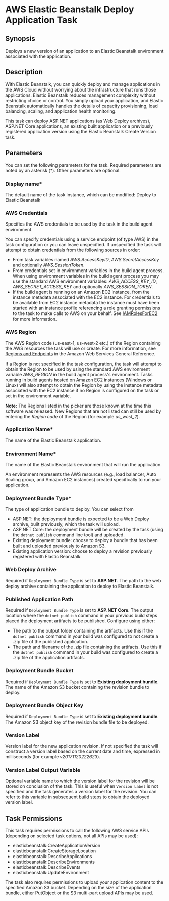 # AWS Elastic Beanstalk Deploy Application Task<a name="elastic-beanstalk-deploy"></a>

## Synopsis<a name="synopsis"></a>

Deploys a new version of an application to an Elastic Beanstalk environment associated with the application\.

## Description<a name="description"></a>

With Elastic Beanstalk, you can quickly deploy and manage applications in the AWS Cloud without worrying about the infrastructure that runs those applications\. Elastic Beanstalk reduces management complexity without restricting choice or control\. You simply upload your application, and Elastic Beanstalk automatically handles the details of capacity provisioning, load balancing, scaling, and application health monitoring\.

This task can deploy ASP\.NET applications \(as Web Deploy archives\), ASP\.NET Core applications, an existing built application or a previously registered application version using the Elastic Beanstalk Create Version task\.

## Parameters<a name="parameters"></a>

You can set the following parameters for the task\. Required parameters are noted by an asterisk \(\*\)\. Other parameters are optional\.

### Display name\*<a name="display-name"></a>

The default name of the task instance, which can be modified: Deploy to Elastic Beanstalk

### AWS Credentials<a name="aws-credentials"></a>

Specifies the AWS credentials to be used by the task in the build agent environment\.

You can specify credentials using a service endpoint \(of type AWS\) in the task configuration or you can leave unspecified\. If unspecified the task will attempt to obtain credentials from the following sources in order:
+ From task variables named *AWS\.AccessKeyID*, *AWS\.SecretAccessKey* and optionally *AWS\.SessionToken*\.
+ From credentials set in environment variables in the build agent process\. When using environment variables in the build agent process you may use the standard AWS environment variables: *AWS\_ACCESS\_KEY\_ID*, *AWS\_SECRET\_ACCESS\_KEY* and optionally *AWS\_SESSION\_TOKEN*\.
+ If the build agent is running on an Amazon EC2 instance, from the instance metadata associated with the EC2 instance\. For credentials to be available from EC2 instance metadata the instance must have been started with an instance profile referencing a role granting permissions to the task to make calls to AWS on your behalf\. See [IAMRolesForEC2](https://docs.aws.amazon.com/IAM/latest/UserGuide/id_roles_use_switch-role-ec2.html) for more information\.

### AWS Region<a name="aws-region"></a>

The AWS Region code \(us\-east\-1, us\-west\-2 etc\.\) of the Region containing the AWS resources the task will use or create\. For more information, see [Regions and Endpoints](https://docs.aws.amazon.com/general/latest/gr/rande.html) in the Amazon Web Services General Reference\.

If a Region is not specified in the task configuration, the task will attempt to obtain the Region to be used by using the standard AWS environment variable *AWS\_REGION* in the build agent process's environment\. Tasks running in build agents hosted on Amazon EC2 instances \(Windows or Linux\) will also attempt to obtain the Region by using the instance metadata associated with the EC2 instance if no Region is configured on the task or set in the environment variable\.

 **Note:** The Regions listed in the picker are those known at the time this software was released\. New Regions that are not listed can still be used by entering the *Region code* of the Region \(for example *us\_west\_2*\)\.

### Application Name\*<a name="application-name"></a>

The name of the Elastic Beanstalk application\.

### Environment Name\*<a name="environment-name"></a>

The name of the Elastic Beanstalk environment that will run the application\.

An environment represents the AWS resources \(e\.g\., load balancer, Auto Scaling group, and Amazon EC2 instances\) created specifically to run your application\.

### Deployment Bundle Type\*<a name="deployment-bundle-type"></a>

The type of application bundle to deploy\. You can select from
+ ASP\.NET: the deployment bundle is expected to be a Web Deploy archive, built previously, which the task will upload\.
+ ASP\.NET Core: the deployment bundle will be created by the task \(using the `dotnet publish` command line tool\) and uploaded\.
+ Existing deployment bundle: choose to deploy a bundle that has been built and uploaded previously to Amazon S3\.
+ Existing application version: choose to deploy a revision previously registered with Elastic Beanstalk\.

### Web Deploy Archive<a name="web-deploy-archive"></a>

Required if `Deployment Bundle Type` is set to **ASP\.NET**\. The path to the web deploy archive containing the application to deploy to Elastic Beanstalk\.

### Published Application Path<a name="published-application-path"></a>

Required if `Deployment Bundle Type` is set to **ASP\.NET Core**\. The output location where the `dotnet publish` command in your previous build steps placed the deployment artifacts to be published\. Configure using either:
+ The path to the output folder containing the artifacts\. Use this if the `dotnet publish` command in your build was configured to not create a \.zip file of the published application\.
+ The path and filename of the \.zip file containing the artifacts\. Use this if the `dotnet publish` command in your build was configured to create a \.zip file of the application artifacts\.

### Deployment Bundle Bucket<a name="deployment-bundle-bucket"></a>

Required if `Deployment Bundle Type` is set to **Existing deployment bundle**\. The name of the Amazon S3 bucket containing the revision bundle to deploy\.

### Deployment Bundle Object Key<a name="deployment-bundle-object-key"></a>

Required if `Deployment Bundle Type` is set to **Existing deployment bundle**\. The Amazon S3 object key of the revision bundle file to be deployed\.

### Version Label<a name="version-label"></a>

Version label for the new application revision\. If not specified the task will construct a version label based on the current date and time, expressed in milliseconds \(for example *v20171120222623*\)\.

### Version Label Output Variable<a name="version-label-output-variable"></a>

Optional variable name to which the version label for the revision will be stored on conclusion of the task\. This is useful when `Version Label` is not specified and the task generates a version label for the revision\. You can refer to this variable in subsequent build steps to obtain the deployed version label\.

## Task Permissions<a name="task-permissions"></a>

This task requires permissions to call the following AWS service APIs \(depending on selected task options, not all APIs may be used\):
+ elasticbeanstalk:CreateApplicationVersion
+ elasticbeanstalk:CreateStorageLocation
+ elasticbeanstalk:DescribeApplications
+ elasticbeanstalk:DescribeEnvironments
+ elasticbeanstalk:DescribeEvents
+ elasticbeanstalk:UpdateEnvironment

The task also requires permissions to upload your application content to the specified Amazon S3 bucket\. Depending on the size of the application bundle, either PutObject or the S3 multi\-part upload APIs may be used\.